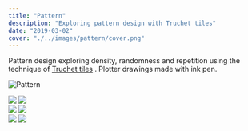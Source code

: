 ```yaml
---
title: "Pattern"
description: "Exploring pattern design with Truchet tiles"
date: "2019-03-02"
cover: "./../images/pattern/cover.png"
---
```


<div class="text">
Pattern design exploring density, randomness and repetition using the technique of <a href="https://en.wikipedia.org/wiki/Truchet_tiles" target="_blank">Truchet tiles</a> . Plotter drawings made with ink pen.
</div>

![Pattern](./../images/pattern/IMG_0532-2.jpg)

<div class="row">
  <img src="./../images/pattern/00.jpg" />
  <img src="./../images/pattern/01.jpg" />
</div>

<div class="row">
  <img src="./../images/pattern/02.jpg" />
  <img src="./../images/pattern/03.jpg" />
</div>

<div class="row">
  <img src="./../images/pattern/04.jpg" />
  <img src="./../images/pattern/05.jpg" />
</div>
